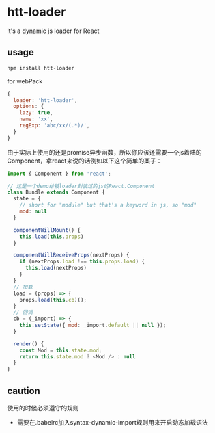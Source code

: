 # htt-loader
it's a dynamic js loader for React

## usage
```bash
npm install htt-loader
```
for webPack
```js
{
  loader: 'htt-loader',
  options: {
    lazy: true,
    name: 'xx',
    regExp: 'abc/xx/(.*)/',
  }
}
```
由于实际上使用的还是promise异步函数，所以你应该还需要一个js着陆的Component，拿react来说的话例如以下这个简单的栗子：
```js
import { Component } from 'react';

// 这是一个demo给被loader封装过的js的React.Component
class Bundle extends Component {
  state = {
    // short for "module" but that's a keyword in js, so "mod"
    mod: null
  }

  componentWillMount() {
    this.load(this.props)
  }

  componentWillReceiveProps(nextProps) {
    if (nextProps.load !== this.props.load) {
      this.load(nextProps)
    }
  }
  // 加载
  load = (props) => {
    props.load(this.cb)();
  }
  // 回调
  cb = (_import) => {
    this.setState({ mod: _import.default || null });
  }

  render() {
    const Mod = this.state.mod;
    return this.state.mod ? <Mod /> : null
  }
}
```

## caution
使用的时候必须遵守的规则
- 需要在.babelrc加入syntax-dynamic-import规则用来开启动态加载语法

